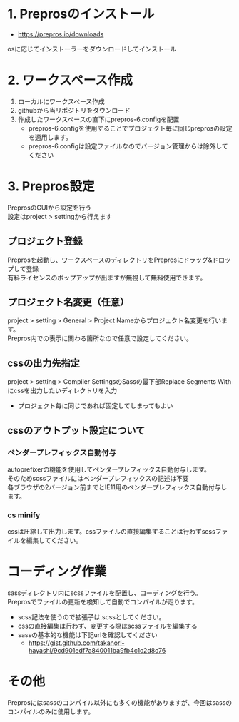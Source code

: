 # 1. Preprosのインストール
- https://prepros.io/downloads

osに応じてインストーラーをダウンロードしてインストール

# 2. ワークスペース作成
1. ローカルにワークスペース作成
2. githubから当リポジトリをダウンロード
3. 作成したワークスペースの直下にprepros-6.configを配置
    - prepros-6.configを使用することでプロジェクト毎に同じpreprosの設定を適用します。
    - prepros-6.configは設定ファイルなのでバージョン管理からは除外してください

# 3. Prepros設定
PreprosのGUIから設定を行う  
設定はproject > settingから行えます

## プロジェクト登録
Preprosを起動し、ワークスペースのディレクトリをPreprosにドラッグ&ドロップして登録  
有料ライセンスのポップアップが出ますが無視して無料使用できます。

## プロジェクト名変更（任意）
project > setting > General > Project Nameからプロジェクト名変更を行います。  
Prepros内での表示に関わる箇所なので任意で設定してください。

## cssの出力先指定
project > setting > Compiler SettingsのSassの最下部Replace Segments Withにcssを出力したいディレクトリを入力
- プロジェクト毎に同じであれば固定してしまってもよい

## cssのアウトプット設定について
### ベンダープレフィックス自動付与
autoprefixerの機能を使用してベンダープレフィックス自動付与します。  
そのためscssファイルにはベンダープレフィックスの記述は不要  
各ブラウザの2バージョン前までとIE11用のベンダープレフィックス自動付与します。

### cs minify
cssは圧縮して出力します。cssファイルの直接編集することは行わずscssファイルを編集してください。

# コーディング作業
sassディレクトリ内にscssファイルを配置し、コーディングを行う。  
Preprosでファイルの更新を検知して自動でコンパイルが走ります。

- scss記法を使うので拡張子は.scssとしてください。
- cssの直接編集は行わず、変更する際はscssファイルを編集する
- sassの基本的な機能は下記urlを確認してください
    - https://gist.github.com/takanori-hayashi/9cd901edf7a840011ba9fb4c1c2d8c76

# その他
Preprosにはsassのコンパイル以外にも多くの機能がありますが、今回はsassのコンパイルのみに使用します。